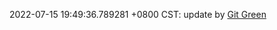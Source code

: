 2022-07-15 19:49:36.789281 +0800 CST: update by [Git Green](https://github.com/wangrunlin/git-green)
